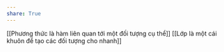 ```yaml
---
share: True
---
```

[[Phương thức là hàm liên quan tới một đối tượng cụ thể]]
[[Lớp là một cái khuôn để tạo các đối tượng cho nhanh]]